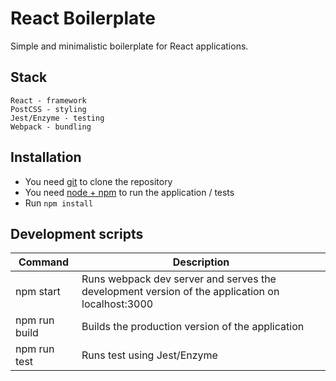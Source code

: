# React Boilerplate

Simple and minimalistic boilerplate for React applications.

## Stack

```
React - framework
PostCSS - styling
Jest/Enzyme - testing
Webpack - bundling
```

## Installation

* You need [git](http://git-scm.com/) to clone the repository
* You need [node + npm](http://nodejs.org/) to run the application / tests
* Run `npm install`

## Development scripts

|Command|Description|
|---|---|
|npm start|Runs webpack dev server and serves the development version of the application on localhost:3000|
|npm run build|Builds the production version of the application|
|npm run test|Runs test using Jest/Enzyme|